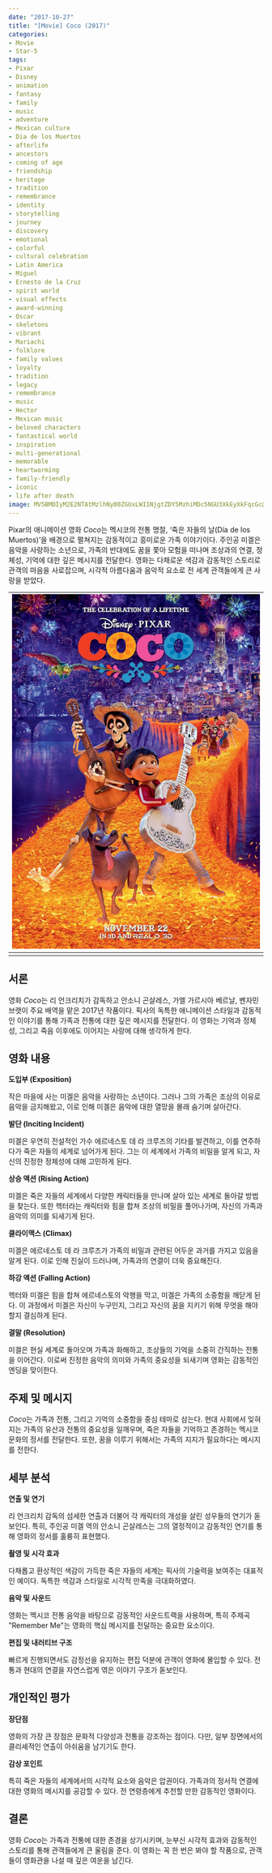 ```yaml
---
date: "2017-10-27"
title: "[Movie] Coco (2017)"
categories: 
- Movie
- Star-5
tags:
- Pixar
- Disney
- animation
- fantasy
- family
- music
- adventure
- Mexican culture
- Dia de los Muertos
- afterlife
- ancestors
- coming of age
- friendship
- heritage
- tradition
- remembrance
- identity
- storytelling
- journey
- discovery
- emotional
- colorful
- cultural celebration
- Latin America
- Miguel
- Ernesto de la Cruz
- spirit world
- visual effects
- award-winning
- Oscar
- skeletons
- vibrant
- Mariachi
- folklore
- family values
- loyalty
- tradition
- legacy
- remembrance
- music
- Hector
- Mexican music
- beloved characters
- fantastical world
- inspiration
- multi-generational
- memorable
- heartwarming
- family-friendly
- iconic
- life after death
image: MV5BMDIyM2E2NTAtMzlhNy00ZGUxLWI1NjgtZDY5MzhiMDc5NGU3XkEyXkFqcGc@._V1_FMjpg_UX1000_.jpg
---
```


Pixar의 애니메이션 영화 *Coco*는 멕시코의 전통 명절, ‘죽은 자들의 날(Día de los Muertos)’을 배경으로 펼쳐지는 감동적이고 흥미로운 가족 이야기이다. 주인공 미겔은 음악을 사랑하는 소년으로, 가족의 반대에도 꿈을 쫓아 모험을 떠나며 조상과의 연결, 정체성, 기억에 대한 깊은 메시지를 전달한다. 영화는 다채로운 색감과 감동적인 스토리로 관객의 마음을 사로잡으며, 시각적 아름다움과 음악적 요소로 전 세계 관객들에게 큰 사랑을 받았다.

|![](MV5BMDIyM2E2NTAtMzlhNy00ZGUxLWI1NjgtZDY5MzhiMDc5NGU3XkEyXkFqcGc@._V1_FMjpg_UX1000_.jpg)|
|:---:|
||

## 서론

영화 *Coco*는 리 언크리치가 감독하고 안소니 곤살레스, 가엘 가르시아 베르날, 벤자민 브랫이 주요 배역을 맡은 2017년 작품이다. 픽사의 독특한 애니메이션 스타일과 감동적인 이야기를 통해 가족과 전통에 대한 깊은 메시지를 전달한다. 이 영화는 기억과 정체성, 그리고 죽음 이후에도 이어지는 사랑에 대해 생각하게 한다.

<!--영화를 보지 않은 독자도 충분히 이해 할 수 있도록 자세하게 작성-->
## 영화 내용

**도입부 (Exposition)**

작은 마을에 사는 미겔은 음악을 사랑하는 소년이다. 그러나 그의 가족은 조상의 이유로 음악을 금지해왔고, 이로 인해 미겔은 음악에 대한 열망을 몰래 숨기며 살아간다.

**발단 (Inciting Incident)**

미겔은 우연히 전설적인 가수 에르네스토 데 라 크루즈의 기타를 발견하고, 이를 연주하다가 죽은 자들의 세계로 넘어가게 된다. 그는 이 세계에서 가족의 비밀을 알게 되고, 자신의 진정한 정체성에 대해 고민하게 된다.

**상승 액션 (Rising Action)**

미겔은 죽은 자들의 세계에서 다양한 캐릭터들을 만나며 살아 있는 세계로 돌아갈 방법을 찾는다. 또한 헥터라는 캐릭터와 힘을 합쳐 조상의 비밀을 풀어나가며, 자신의 가족과 음악의 의미를 되새기게 된다.

**클라이맥스 (Climax)**

미겔은 에르네스토 데 라 크루즈가 가족의 비밀과 관련된 어두운 과거를 가지고 있음을 알게 된다. 이로 인해 진실이 드러나며, 가족과의 연결이 더욱 중요해진다.

**하강 액션 (Falling Action)**

헥터와 미겔은 힘을 합쳐 에르네스토의 악행을 막고, 미겔은 가족의 소중함을 깨닫게 된다. 이 과정에서 미겔은 자신이 누구인지, 그리고 자신의 꿈을 지키기 위해 무엇을 해야 할지 결심하게 된다.

**결말 (Resolution)**

미겔은 현실 세계로 돌아오며 가족과 화해하고, 조상들의 기억을 소중히 간직하는 전통을 이어간다. 이로써 진정한 음악의 의미와 가족의 중요성을 되새기며 영화는 감동적인 엔딩을 맞이한다.

## 주제 및 메시지

*Coco*는 가족과 전통, 그리고 기억의 소중함을 중심 테마로 삼는다. 현대 사회에서 잊혀지는 가족의 유산과 전통의 중요성을 일깨우며, 죽은 자들을 기억하고 존경하는 멕시코 문화의 정서를 전달한다. 또한, 꿈을 이루기 위해서는 가족의 지지가 필요하다는 메시지를 전한다.

## 세부 분석

**연출 및 연기**

리 언크리치 감독의 섬세한 연출과 더불어 각 캐릭터의 개성을 살린 성우들의 연기가 돋보인다. 특히, 주인공 미겔 역의 안소니 곤살레스는 그의 열정적이고 감동적인 연기를 통해 영화의 정서를 훌륭히 표현했다.

**촬영 및 시각 효과**

다채롭고 환상적인 색감이 가득한 죽은 자들의 세계는 픽사의 기술력을 보여주는 대표적인 예이다. 독특한 색감과 스타일로 시각적 만족을 극대화하였다.

**음악 및 사운드**

영화는 멕시코 전통 음악을 바탕으로 감동적인 사운드트랙을 사용하며, 특히 주제곡 "Remember Me"는 영화의 핵심 메시지를 전달하는 중요한 요소이다.

**편집 및 내러티브 구조**

빠르게 진행되면서도 감정선을 유지하는 편집 덕분에 관객이 영화에 몰입할 수 있다. 전통과 현대의 연결을 자연스럽게 엮은 이야기 구조가 돋보인다.

## 개인적인 평가

**장단점**

영화의 가장 큰 장점은 문화적 다양성과 전통을 강조하는 점이다. 다만, 일부 장면에서의 클리셰적인 연출이 아쉬움을 남기기도 한다.

**감상 포인트**

특히 죽은 자들의 세계에서의 시각적 요소와 음악은 압권이다. 가족과의 정서적 연결에 대한 영화의 메시지를 공감할 수 있다. 전 연령층에게 추천할 만한 감동적인 영화이다.

## 결론

영화 *Coco*는 가족과 전통에 대한 존경을 상기시키며, 눈부신 시각적 효과와 감동적인 스토리를 통해 관객들에게 큰 울림을 준다. 이 영화는 꼭 한 번은 봐야 할 작품으로, 관객들이 영화관을 나설 때 깊은 여운을 남긴다.

